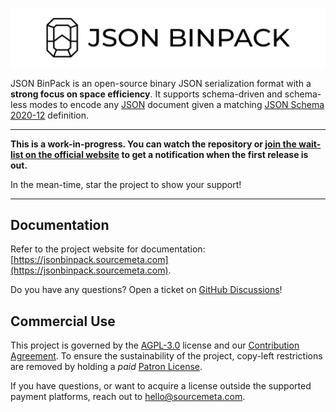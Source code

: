 ![JSON BinPack](./assets/banner.png)

JSON BinPack is an open-source binary JSON serialization format with a **strong
focus on space efficiency**. It supports schema-driven and schema-less modes to
encode any [JSON](https://www.json.org) document given a matching [JSON Schema
2020-12](http://json-schema.org) definition.

***

**This is a work-in-progress. You can watch the repository or [join the
wait-list on the official website](https://jsonbinpack.sourcemeta.com) to get a
notification when the first release is out.**

In the mean-time, star the project to show your support!

***

Documentation
-------------

Refer to the project website for documentation:
[https://jsonbinpack.sourcemeta.com](https://jsonbinpack.sourcemeta.com).

Do you have any questions? Open a ticket on [GitHub
Discussions](https://github.com/sourcemeta/jsonbinpack/discussions)!

Commercial Use
--------------

This project is governed by the [AGPL-3.0](./LICENSE) license and our
[Contribution Agreement](https://www.sourcemeta.com/contributing/). To ensure
the sustainability of the project, copy-left restrictions are removed by
holding a *paid* [Patron License](./LICENSE-PATRON.markdown).

If you have questions, or want to acquire a license outside the supported
payment platforms, reach out to
[hello@sourcemeta.com](mailto:hello@sourcemeta.com).
